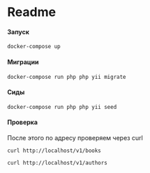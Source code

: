 # Readme
#### Запуск
```
docker-compose up
```

#### Миграции
```
docker-compose run php php yii migrate
```

#### Сиды
```
docker-compose run php php yii seed
```

#### Проверка
После этого по адресу проверяем через curl
```
curl http://localhost/v1/books
```
```
curl http://localhost/v1/authors
```